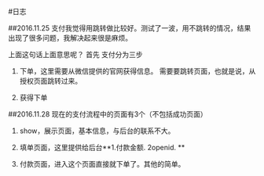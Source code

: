 #日志

##2016.11.25
支付我觉得用跳转做比较好。测试了一波，用不跳转的情况，结果出现了很多问题，我解决起来很是麻烦。

上面这句话上面意思呢？
首先 支付分为三步 

1.    下单，这里需要从微信提供的官网获得信息。 需要要跳转页面，也就是说，从授权页面跳转过来。

2.    获得下单


##2016.11.28
现在的支付流程中的页面有3个（不包括成功页面）

1.    show，展示页面，基本信息，与后台的联系不大。

2.    填单页面，这里提供给后台**1.付款金额. 2openid. **

3.    付款页面，进入这个页面直接就下单了。其他的简单。




